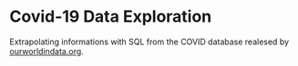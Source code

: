 # Covid-19 Data Exploration

Extrapolating informations with SQL from the COVID database realesed by [ourworldindata.org](ourworldindata.org).

